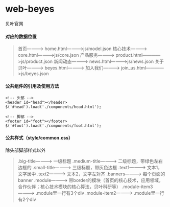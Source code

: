 # web-beyes
贝叶官网


#### 对应的数据位置
> 首页————> home.html————>js/model.json
> 核心技术————> core.html————>js/core.json
> 产品服务————> product.html————>js/product.json
> 新闻动态————> news.html————>js/news.json
> 关于贝叶————> beyes.html————>
> 加入我们————> join_us.html————>js/beyes.json

#### 公共组件的引用及使用方法
```
<!-- 头部 -->
<header id="head"></header>
$('#head').load('./components/head.html');

<!-- 脚部 -->
<footer id="foot"></footer>
$('#foot').load('./components/foot.html');
```

#### 公共样式（style/common.css）
除头部脚部样式以外
> .big-title————> 一级标题
> .medium-title————> 二级标题，带绿色左右边框的
> .small-title————> 三级标题，带灰色边框
> .text1————> 文本1，文字居中
> .text2————> 文本2，文字左对齐
> .banners————> 每个页面的banner
> .module————> 带border的模块（首页的核心技术，应用领域，合作伙伴；核心技术模块的核心算法，贝叶科研等）
> .module-item3————> .module里一行有3个div
> .module-item2————> .module里一行有2个div